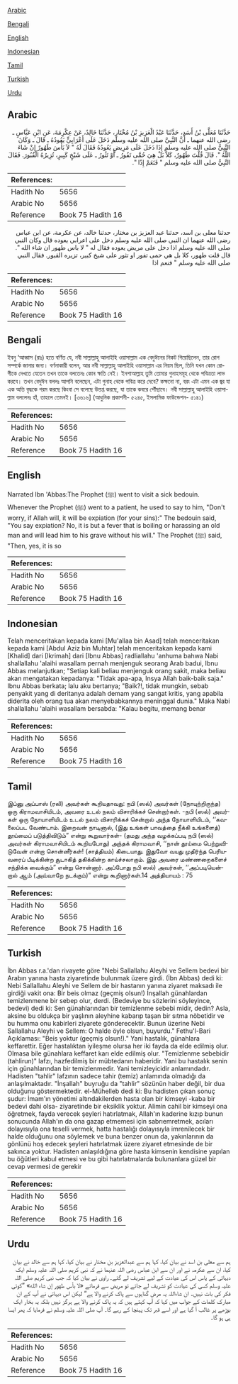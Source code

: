 [Arabic](#arabic)

[Bengali](#bengali)

[English](#english)

[Indonesian](#indonesian)

[Tamil](#tamil)

[Turkish](#turkish)

[Urdu](#urdu)

## Arabic


<div dir="rtl" lang="ar" style={{fontSize:'larger',backgroundColor:'#f8f9fa',padding:20}}>
حَدَّثَنَا مُعَلَّى بْنُ أَسَدٍ، حَدَّثَنَا عَبْدُ الْعَزِيزِ بْنُ مُخْتَارٍ، حَدَّثَنَا خَالِدٌ، عَنْ عِكْرِمَةَ، عَنِ ابْنِ عَبَّاسٍ ـ رضى الله عنهما ـ أَنَّ النَّبِيَّ صلى الله عليه وسلم دَخَلَ عَلَى أَعْرَابِيٍّ يَعُودُهُ ـ قَالَ ـ وَكَانَ النَّبِيُّ صلى الله عليه وسلم إِذَا دَخَلَ عَلَى مَرِيضٍ يَعُودُهُ فَقَالَ لَهُ ‏"‏ لاَ بَأْسَ طَهُورٌ إِنْ شَاءَ اللَّهُ ‏"‏‏.‏ قَالَ قُلْتَ طَهُورٌ، كَلاَّ بَلْ هِيَ حُمَّى تَفُورُ ـ أَوْ تَثُورُ ـ عَلَى شَيْخٍ كَبِيرٍ، تُزِيرُهُ الْقُبُورَ‏.‏ فَقَالَ النَّبِيُّ صلى الله عليه وسلم ‏"‏ فَنَعَمْ إِذًا ‏"‏‏.‏
</div>
<div style={{backgroundColor:'#f8f9fa',padding:20, marginBottom: 10}}><table> <thead> <tr> <th>References:</th> <th></th> </tr> </thead> <tbody><tr><td>Hadith No</td><td>5656</td></tr><tr><td>Arabic No</td><td>5656</td></tr><tr><td>Reference</td><td>Book 75 Hadith 16</td></tr></tbody></table></div>


<div dir="rtl" lang="ar" style={{fontSize:'larger',backgroundColor:'#f8f9fa',padding:20}}>
حدثنا معلى بن اسد، حدثنا عبد العزيز بن مختار، حدثنا خالد، عن عكرمة، عن ابن عباس رضى الله عنهما ان النبي صلى الله عليه وسلم دخل على اعرابي يعوده قال وكان النبي صلى الله عليه وسلم اذا دخل على مريض يعوده فقال له " لا باس طهور ان شاء الله ". قال قلت طهور، كلا بل هي حمى تفور او تثور على شيخ كبير، تزيره القبور. فقال النبي صلى الله عليه وسلم " فنعم اذا
</div>
<div style={{backgroundColor:'#f8f9fa',padding:20, marginBottom: 10}}><table> <thead> <tr> <th>References:</th> <th></th> </tr> </thead> <tbody><tr><td>Hadith No</td><td>5656</td></tr><tr><td>Arabic No</td><td>5656</td></tr><tr><td>Reference</td><td>Book 75 Hadith 16</td></tr></tbody></table></div>

## Bengali


<div dir="ltr" lang="bn" style={{fontSize:'larger',backgroundColor:'#f8f9fa',padding:20}}>
ইবনু ‘আব্বাস (রাঃ) হতে বর্ণিত যে, নবী সাল্লাল্লাহু আলাইহি ওয়াসাল্লাম এক বেদুঈনের নিকট গিয়েছিলেন, তার রোগ সম্পর্কে জানার জন্য। বর্ণনাকারী বলেন, আর নবী সাল্লাল্লাহু আলাইহি ওয়াসাল্লাম এর নিয়ম ছিল, তিনি যখন কোন রোগীকে দেখতে যেতেন তখন তাকে বলতেনঃ কোন ক্ষতি নেই। ইনশাআল্লাহ তুমি তোমার গুনাহসমূহ থেকে পবিত্রতা লাভ করবে। তখন বেদুঈন বললঃ আপনি বলেছেন, এটা গুনাহ থেকে পবিত্র করে দেবে? কক্ষনো না, বরং এটা এমন এক জ্বর যা এক অতি বৃদ্ধকে গরম করছে কিংবা সে বলেছে উত্তপ্ত করছে, যা তাকে কবরে পৌঁছাবে। নবী সাল্লাল্লাহু আলাইহি ওয়াসাল্লাম বললেনঃ হাঁ, তাহলে তেমনই। [৩৬১৬] (আধুনিক প্রকাশনী- ৫২৪৫, ইসলামিক ফাউন্ডেশন- ৫১৪১)
</div>
<div style={{backgroundColor:'#f8f9fa',padding:20, marginBottom: 10}}><table> <thead> <tr> <th>References:</th> <th></th> </tr> </thead> <tbody><tr><td>Hadith No</td><td>5656</td></tr><tr><td>Arabic No</td><td>5656</td></tr><tr><td>Reference</td><td>Book 75 Hadith 16</td></tr></tbody></table></div>

## English


<div dir="ltr" lang="en" style={{fontSize:'larger',backgroundColor:'#f8f9fa',padding:20}}>
Narrated Ibn 'Abbas:The Prophet (ﷺ) went to visit a sick bedouin. Whenever the Prophet (ﷺ) went to a patient, he used to say to him, "Don't worry, if Allah will, it will be expiation (for your sins):" The bedouin said, "You say expiation? No, it is but a fever that is boiling or harassing an old man and will lead him to his grave without his will." The Prophet (ﷺ) said, "Then, yes, it is so
</div>
<div style={{backgroundColor:'#f8f9fa',padding:20, marginBottom: 10}}><table> <thead> <tr> <th>References:</th> <th></th> </tr> </thead> <tbody><tr><td>Hadith No</td><td>5656</td></tr><tr><td>Arabic No</td><td>5656</td></tr><tr><td>Reference</td><td>Book 75 Hadith 16</td></tr></tbody></table></div>

## Indonesian


<div dir="ltr" lang="id" style={{fontSize:'larger',backgroundColor:'#f8f9fa',padding:20}}>
Telah menceritakan kepada kami [Mu'allaa bin Asad] telah menceritakan kepada kami [Abdul Aziz bin Muhtar] telah menceritakan kepada kami [Khalid] dari [Ikrimah] dari [Ibnu Abbas] radliallahu 'anhuma bahwa Nabi shallallahu 'alaihi wasallam pernah menjenguk seorang Arab badui, Ibnu Abbas melanjutkan; "Setiap kali beliau menjenguk orang sakit, maka beliau akan mengatakan kepadanya: "Tidak apa-apa, Insya Allah baik-baik saja." Ibnu Abbas berkata; lalu aku bertanya; "Baik?!, tidak mungkin, sebab penyakit yang di deritanya adalah demam yang sangat kritis, yang apabila diderita oleh orang tua akan menyebabkannya meninggal dunia." Maka Nabi shallallahu 'alaihi wasallam bersabda: "Kalau begitu, memang benar
</div>
<div style={{backgroundColor:'#f8f9fa',padding:20, marginBottom: 10}}><table> <thead> <tr> <th>References:</th> <th></th> </tr> </thead> <tbody><tr><td>Hadith No</td><td>5656</td></tr><tr><td>Arabic No</td><td>5656</td></tr><tr><td>Reference</td><td>Book 75 Hadith 16</td></tr></tbody></table></div>

## Tamil


<div dir="ltr" lang="ta" style={{fontSize:'larger',backgroundColor:'#f8f9fa',padding:20}}>
இப்னு அப்பாஸ் (ரலி) அவர்கள் கூறியதாவது: நபி (ஸல்) அவர்கள் (நோயுற்றிருந்த) ஒரு கிராமவாசியிடம், அவரை உடல் நலம் விசாரிக்கச் சென்றார்கள். -நபி (ஸல்) அவர்கள் ஒரு நோயாளியிடம் உடல் நலம் விசாரிக்கச் சென்றால் அந்த நோயாளியிடம், ‘‘கவலைப்பட வேண்டாம். இறைவன் நாடினால், (இது உங்கள் பாவத்தை நீக்கி உங்களைத்) தூய்மைப் படுத்திவிடும்” என்று கூறுவார்கள்- (தமது அந்த வழக்கப்படி நபி (ஸல்) அவர்கள் கிராமவாசியிடம் கூறியபோது) அந்தக் கிராமவாசி, ‘‘நான் தூய்மை பெற்றுவிடுவேன் என்றா சொன்னீர்கள்! (சாத்தியம்) கிடையாது. இதுவோ வயது முதிர்ந்த பெரியவரைப் பீடிக்கின்ற சூடாகித் தகிக்கின்ற காய்ச்சலாகும். இது அவரை மண்ணறைகளைச் சந்திக்க வைக்கும்” என்று சொன்னார். அப்போது நபி ஸல்) அவர்கள், ‘‘அப்படியென்றால் ஆம் (அவ்வாறே நடக்கும்)” என்று கூறினார்கள்.14 அத்தியாயம் : 75
</div>
<div style={{backgroundColor:'#f8f9fa',padding:20, marginBottom: 10}}><table> <thead> <tr> <th>References:</th> <th></th> </tr> </thead> <tbody><tr><td>Hadith No</td><td>5656</td></tr><tr><td>Arabic No</td><td>5656</td></tr><tr><td>Reference</td><td>Book 75 Hadith 16</td></tr></tbody></table></div>

## Turkish


<div dir="ltr" lang="tr" style={{fontSize:'larger',backgroundColor:'#f8f9fa',padding:20}}>
İbn Abbas r.a.'dan rivayete göre "Nebi Sallallahu Aleyhi ve Sellem bedevi bir Arabın yanına hasta ziyaretinde bulunmak üzere girdi. (İbn Abbas) dedi ki: Nebi Sallallahu Aleyhi ve Sellem de bir hastanın yanına ziyaret maksadı ile girdiği vakit ona: Bir beis olmaz (geçmiş olsun!) İnşallah günahlardan temizlenmene bir sebep olur, derdi. (Bedeviye bu sözlerini söyleyince, bedevi) dedi ki: Sen günahlarından bir temizlenme sebebi midir, dedin? Asla, aksine bu oldukça bir yaşlının aleyhine kabarıp taşan bir sıtma nöbetidir ve bu humma onu kabirleri ziyarete gönderecektir. Bunun üzerine Nebi Sallallahu Aleyhi ve Sellem: O halde öyle olsun, buyurdu." Fethu'l-Bari Açıklaması: "Beis yoktur (geçmiş olsun!)." Yani hastalık, günahlara keffarettir. Eğer hastalıktan iyileşme olursa her iki fayda da elde edilmiş olur. Olmasa bile günahlara keffaret karı elde edilmiş olur. "Temizlenme sebebidir (tahlirun)" lafzı, hazfedilmiş bir mübtedanın haberidir. Yani bu hastalık senin için günahlarından bir temizlenmedir. Yani temizleyicidir anlamındadır. Hadisten "tahlir" lafzının sadece tahir (temiz) anlamında olmadığı da anlaşılmaktadır. "İnşallah" buyruğu da "tahlir" sözünün haber değil, bir dua olduğunu göstermektedir. el-Mühelleb dedi ki: Bu hadisten çıkan sonuç şudur: İmam'ın yönetimi altındakilerden hasta olan bir kimseyi -kaba bir bedevi dahi olsa- ziyaretinde bir eksiklik yoktur. Alimin cahil bir kimseyi ona öğretmek, fayda verecek şeyleri hatırlatmak, Allah'ın kaderine kızıp bunun sonucunda Allah'ın da ona gazap etmemesi için sabrıemretmek, acıları dolayısıyla ona teselli vermek, hatta hastalığı dolayısıyla imrenilecek bir halde olduğunu ona söylemek ve buna benzer onun da, yakınlarının da gönlünü hoş edecek şeyleri hatırlatmak üzere ziyaret etmesinde de bir sakınca yoktur. Hadisten anlaşıldığına göre hasta kimsenin kendisine yapılan bu öğütleri kabul etmesi ve bu gibi hatırlatmalarda bulunanlara güzel bir cevap vermesi de gerekir
</div>
<div style={{backgroundColor:'#f8f9fa',padding:20, marginBottom: 10}}><table> <thead> <tr> <th>References:</th> <th></th> </tr> </thead> <tbody><tr><td>Hadith No</td><td>5656</td></tr><tr><td>Arabic No</td><td>5656</td></tr><tr><td>Reference</td><td>Book 75 Hadith 16</td></tr></tbody></table></div>

## Urdu


<div dir="rtl" lang="ur" style={{fontSize:'larger',backgroundColor:'#f8f9fa',padding:20}}>
ہم سے معلی بن اسد نے بیان کیا، کہا ہم سے عبدالعزیز بن مختار نے بیان کیا، کہا ہم سے خالد نے بیان کیا، ان سے عکرمہ نے اور ان سے ابن عباس رضی اللہ عنہما نے کہ نبی کریم صلی اللہ علیہ وسلم ایک دیہاتی کے پاس اس کی عیادت کے لیے تشریف لے گئے۔ راوی نے بیان کیا کہ جب نبی کریم صلی اللہ علیہ وسلم کسی کی عیادت کو تشریف لے جاتے تو مریض سے فرماتے «لا بأس طهور إن شاء الله» ”کوئی فکر کی بات نہیں۔ ان شاءاللہ یہ مرض گناہوں سے پاک کرنے والا ہے“ لیکن اس دیہاتی نے آپ کے ان مبارک کلمات کے جواب میں کہا کہ آپ کہتے ہیں کہ یہ پاک کرنے والا ہے ہرگز نہیں بلکہ یہ بخار ایک بوڑھے پر غالب آ گیا ہے اور اسے قبر تک پہنچا کے رہے گا۔ آپ صلی اللہ علیہ وسلم نے فرمایا کہ پھر ایسا ہی ہو گا۔
</div>
<div style={{backgroundColor:'#f8f9fa',padding:20, marginBottom: 10}}><table> <thead> <tr> <th>References:</th> <th></th> </tr> </thead> <tbody><tr><td>Hadith No</td><td>5656</td></tr><tr><td>Arabic No</td><td>5656</td></tr><tr><td>Reference</td><td>Book 75 Hadith 16</td></tr></tbody></table></div>